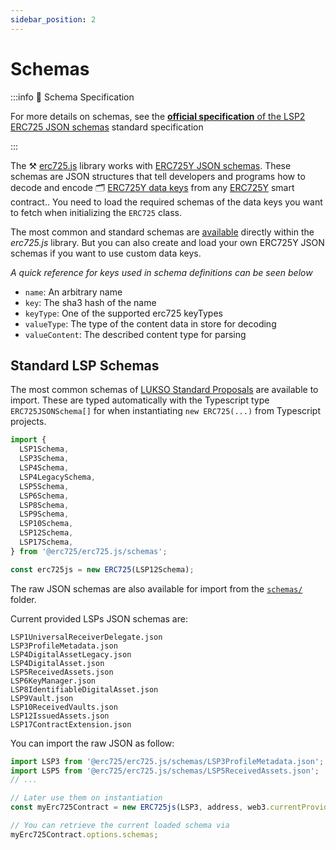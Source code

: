 ```yaml
---
sidebar_position: 2
---
```


# Schemas

:::info 📄 Schema Specification

For more details on schemas, see the [**official specification** of the LSP2 ERC725 JSON schemas](https://github.com/lukso-network/LIPs/blob/main/LSPs/LSP-2-ERC725YJSONSchema.md) standard specification

:::

The ⚒️ [erc725.js](https://npmjs.com/package/@erc725/erc725.js) library works with [ERC725Y JSON schemas](../../standards/metadata/lsp2-json-schema). These schemas are JSON structures that tell developers and programs how to decode and encode 🗂️ [ERC725Y data keys](../../standards/erc725#erc725y-generic-data-keyvalue-store) from any [ERC725Y](https://eips.ethereum.org/EIPS/eip-725) smart contract.. You need to load the required schemas of the data keys you want to fetch when initializing the `ERC725` class.

The most common and standard schemas are [available](../../tools/erc725js/schemas.md) directly within the _erc725.js_ library. But you can also create and load your own ERC725Y JSON schemas if you want to use custom data keys.

_A quick reference for keys used in schema definitions can be seen below_

- `name`: An arbitrary name
- `key`: The sha3 hash of the name
- `keyType`: One of the supported erc725 keyTypes
- `valueType`: The type of the content data in store for decoding
- `valueContent`: The described content type for parsing

## Standard LSP Schemas

The most common schemas of [LUKSO Standard Proposals](https://github.com/lukso-network/LIPs/tree/main/LSPs) are available to import. These are typed automatically with the Typescript type `ERC725JSONSchema[]` for when instantiating `new ERC725(...)` from Typescript projects.

```ts
import {
  LSP1Schema,
  LSP3Schema,
  LSP4Schema,
  LSP4LegacySchema,
  LSP5Schema,
  LSP6Schema,
  LSP8Schema,
  LSP9Schema,
  LSP10Schema,
  LSP12Schema,
  LSP17Schema,
} from '@erc725/erc725.js/schemas';

const erc725js = new ERC725(LSP12Schema);
```

The raw JSON schemas are also available for import from the [`schemas/`](https://github.com/ERC725Alliance/erc725.js/tree/develop/schemas) folder.

Current provided LSPs JSON schemas are:

```
LSP1UniversalReceiverDelegate.json
LSP3ProfileMetadata.json
LSP4DigitalAssetLegacy.json
LSP4DigitalAsset.json
LSP5ReceivedAssets.json
LSP6KeyManager.json
LSP8IdentifiableDigitalAsset.json
LSP9Vault.json
LSP10ReceivedVaults.json
LSP12IssuedAssets.json
LSP17ContractExtension.json
```

You can import the raw JSON as follow:

```js
import LSP3 from '@erc725/erc725.js/schemas/LSP3ProfileMetadata.json';
import LSP5 from '@erc725/erc725.js/schemas/LSP5ReceivedAssets.json';
// ...

// Later use them on instantiation
const myErc725Contract = new ERC725js(LSP3, address, web3.currentProvider);

// You can retrieve the current loaded schema via
myErc725Contract.options.schemas;
```
